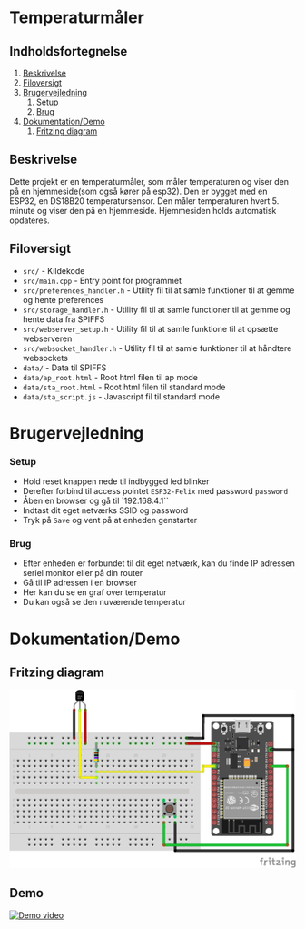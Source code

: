 # Temperaturmåler
## Indholdsfortegnelse
1. [Beskrivelse](#beskrivelse)
2. [Filoversigt](#filoversigt)
3. [Brugervejledning](#brugervejledning)
    1. [Setup](#setup)
    2. [Brug](#brug)
4. [Dokumentation/Demo](#dokumentationdemo)
    1. [Fritzing diagram](#fritzing-diagram)

## Beskrivelse
Dette projekt er en temperaturmåler, som måler temperaturen og viser den på en hjemmeside(som også kører på esp32). Den er bygget med en ESP32, en DS18B20 temperatursensor. Den måler temperaturen hvert 5. minute og viser den på en hjemmeside. Hjemmesiden holds automatisk opdateres.

## Filoversigt
* `src/` - Kildekode
* `src/main.cpp` - Entry point for programmet
* `src/preferences_handler.h` - Utility fil til at samle funktioner til at gemme og hente preferences
* `src/storage_handler.h` - Utility fil til at samle functioner til at gemme og hente data fra SPIFFS
* `src/webserver_setup.h` - Utility fil til at samle funktione til at opsætte webserveren
* `src/websocket_handler.h` - Utility fil til at samle funktioner til at håndtere websockets
* `data/` - Data til SPIFFS
* `data/ap_root.html` - Root html filen til ap mode
* `data/sta_root.html` - Root html filen til standard mode
* `data/sta_script.js` - Javascript fil til standard mode


# Brugervejledning

### Setup
* Hold reset knappen nede til indbygged led blinker
* Derefter forbind til access pointet `ESP32-Felix` med password `password`
* Åben en browser og gå til `192.168.4.1``
* Indtast dit eget netværks SSID og password
* Tryk på `Save` og vent på at enheden genstarter


### Brug
* Efter enheden er forbundet til dit eget netværk, kan du finde IP adressen seriel monitor eller på din router
* Gå til IP adressen i en browser
* Her kan du se en graf over temperatur
* Du kan også se den nuværende temperatur

# Dokumentation/Demo

## Fritzing diagram
![Fritzing Diagram](docs/fritzing_diagram.png)

## Demo
[![Demo video](https://img.youtube.com/vi/LTltwZoyWiU/0.jpg)](https://www.youtube.com/watch?v=LTltwZoyWiU)